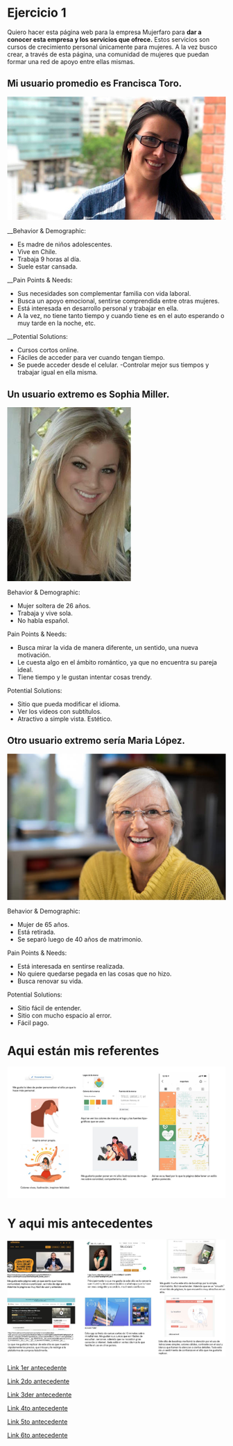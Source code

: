 # Ejercicio 1

Quiero hacer esta página web para la empresa Mujerfaro para __dar a conocer esta empresa y los servicios que ofrece.__ Estos servicios son cursos de crecimiento personal únicamente para mujeres. A la vez busco crear, a través de esta página, una comunidad de mujeres que puedan formar una red de apoyo entre ellas mismas.

## Mi usuario promedio es Francisca Toro.

![Usuaria](/imagenes/arq0.jpg)

__Behavior & Demographic:

- Es madre de niños adolescentes.
- Vive en Chile.
- Trabaja 9 horas al día.
- Suele estar cansada.

__Pain Points & Needs:

- Sus necesidades son complementar familia con vida laboral.
- Busca un apoyo emocional, sentirse comprendida entre otras mujeres. 
- Está interesada en desarrollo personal y trabajar en ella. 
- A la vez, no tiene tanto tiempo y cuando tiene es en el auto esperando o muy tarde en la noche, etc.

__Potential Solutions:

- Cursos cortos online.
- Fáciles de acceder para ver cuando tengan tiempo.
- Se puede acceder desde el celular.
-Controlar mejor sus tiempos y trabajar igual en ella misma.

## Un usuario extremo es Sophia Miller.

![Usuaria](/imagenes/arq1.JPG)

Behavior & Demographic:

- Mujer soltera de 26 años.
- Trabaja y vive sola.
- No habla español.

Pain Points & Needs:

- Busca mirar la vida de manera diferente, un sentido, una nueva motivación. 
- Le cuesta algo en el ámbito romántico, ya que no encuentra su pareja ideal.
- Tiene tiempo y le gustan intentar cosas trendy.

Potential Solutions:

- Sitio que pueda modificar el idioma.
- Ver los videos con subtítulos.
- Atractivo a simple vista. Estético.

## Otro usuario extremo sería Maria López.

![Usuaria](/imagenes/arq3.jpg)

Behavior & Demographic:

- Mujer de 65 años.
- Está retirada.
- Se separó luego de 40 años de matrimonio.

Pain Points & Needs:

- Está interesada en sentirse realizada.
- No quiere quedarse pegada en las cosas que no hizo. 
- Busca renovar su vida.

Potential Solutions:
- Sitio fácil de entender.
- Sitio con mucho espacio al error.
- Fácil pago.

# Aqui están mis referentes
![Mis referentes son estos](/imagenes/referentes.jpg)

# Y aqui mis antecedentes
![Mis antecedentes son estos](/imagenes/antecedentes.jpg)

[Link 1er antecedente](https://www.drivenconsulting.global/personas?gclid=EAIaIQobChMIjpCi1r2c8QIVUgiRCh2yTg0OEAAYAiAAEgIiFfD_BwE&r_done=1)

[Link 2do antecedente](https://www.misfortalezas.cl/?gclid=EAIaIQobChMIjpCi1r2c8QIVUgiRCh2yTg0OEAAYAyAAEgITKPD_BwE)

[Link 3der antecedente](https://www.awwwards.com/sites/santorio-foundation)

[Link 4to antecedente](https://www.udemy.com/course/como-aumentar-mi-autoestima-desarrollo-personal-autoayuda/?gclid=EAIaIQobChMIjpCi1r2c8QIVUgiRCh2yTg0OEAAYBCAAEgLkqPD_BwE&utm_campaign=20180605-Spanish&utm_content=deal4584&utm_medium=udemyads&utm_source=adwords-intl&utm_term=_._ag_55839974120_._kw_cursos+desarrollo+personal+online_._ad_377036618321_._de_c_._dm__._pl__._ti_kwd-497575764690_._li_1003325_._pd__._)

[Link 5to antecedente](https://apps.apple.com/es/app/calm/id571800810)

[Link 6to antecedente](https://www.awwwards.com/sites/clickandrent)

